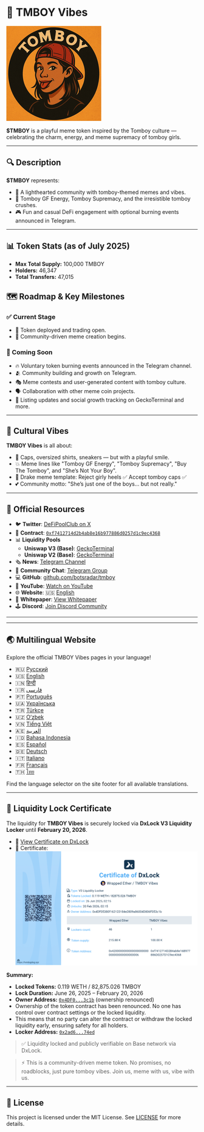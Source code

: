 # 🧢 TMBOY Vibes

![TMBOY Logo](./logo.png)

**$TMBOY** is a playful meme token inspired by the Tomboy culture — celebrating the charm, energy, and meme supremacy of tomboy girls.

---

## 🔍 Description

**$TMBOY** represents:
- 💬 A lighthearted community with tomboy-themed memes and vibes.
- 🧢 Tomboy GF Energy, Tomboy Supremacy, and the irresistible tomboy crushes.
- 🎮 Fun and casual DeFi engagement with optional burning events announced in Telegram.

---
## 📊 Token Stats (as of July 2025)

- **Max Total Supply:** 100,000 TMBOY
- **Holders:** 46,347
- **Total Transfers:** 47,015

## 🗺 Roadmap & Key Milestones

### ✅ Current Stage
- 🚀 Token deployed and trading open.
- 🎨 Community-driven meme creation begins.

### 📅 Coming Soon
- 🔥 Voluntary token burning events announced in the Telegram channel.
- 🫂 Community building and growth on Telegram.
- 🎭 Meme contests and user-generated content with tomboy culture.
- 🗣 Collaboration with other meme coin projects.
- 📢 Listing updates and social growth tracking on GeckoTerminal and more.

---

## 🎯 Cultural Vibes

**TMBOY Vibes** is all about:
- 🧢 Caps, oversized shirts, sneakers — but with a playful smile.
- 💥 Meme lines like "Tomboy GF Energy", "Tomboy Supremacy", "Buy The Tomboy", and "She’s Not Your Boy".
- 💫 Drake meme template: Reject girly heels ✅ Accept tomboy caps ✅
- 💕 Community motto: "She’s just one of the boys… but not really."

---

## 🔗 Official Resources
- 🐦 **Twitter**: [DeFiPoolClub on X](https://x.com/DeFiPoolClub)
- 📄 **Contract**: [`0xf7412714d2b4ab8e16b977886d0257d1c9ec4368`](https://basescan.org/token/0xf7412714d2b4ab8e16b977886d0257d1c9ec4368)
- 📊 **Liquidity Pools**
  - **Uniswap V3 (Base)**: [GeckoTerminal](https://www.geckoterminal.com/base/pools/0x55c6288b598610be51dd9165620b1b552fb45b5f)
  - **Uniswap V2 (Base)**: [GeckoTerminal](https://www.geckoterminal.com/base/pools/0x580982751c5e66ad780ad563994cf271803bfbe4)
- 🗞 **News**: [Telegram Channel](https://t.me/tmboyvibes)
- 💬 **Community Chat**: [Telegram Group](https://t.me/tmboychat)
- 💻 **GitHub**: [github.com/botsradar/tmboy](https://github.com/botsradar/tmboy)
- 🎥 **YouTube**: [Watch on YouTube](https://youtube.com/shorts/rivyRn31t5Y?si=CsnrLMnkt3NpvbZt)
- 🌐 **Website**: 🇺🇸 [English](https://bot.defipool.club/en/token_tmboy_vibes.html)
- 📄 **Whitepaper**: [View Whitepaper](https://github.com/botsradar/tmboy/blob/main/whitepaper.pdf)
- 🕹 **Discord**: [Join Discord Community](https://discord.gg/6ps9WmC7xt)
---
---

## 🌏 Multilingual Website

Explore the official TMBOY Vibes pages in your language!

- 🇷🇺 [Русский](https://bot.defipool.club/ru/token_tmboy_vibes.html)
- 🇺🇸 [English](https://bot.defipool.club/en/token_tmboy_vibes.html)
- 🇮🇳 [हिन्दी](https://bot.defipool.club/hi/token_tmboy_vibes.html)
- 🇮🇷 [فارسی](https://bot.defipool.club/fa/token_tmboy_vibes.html)
- 🇵🇹 [Português](https://bot.defipool.club/pt/token_tmboy_vibes.html)
- 🇺🇦 [Українська](https://bot.defipool.club/uk/token_tmboy_vibes.html)
- 🇹🇷 [Türkçe](https://bot.defipool.club/tr/token_tmboy_vibes.html)
- 🇺🇿 [O‘zbek](https://bot.defipool.club/uz/token_tmboy_vibes.html)
- 🇻🇳 [Tiếng Việt](https://bot.defipool.club/vi/token_tmboy_vibes.html)
- 🇦🇪 [العربية](https://bot.defipool.club/ar/token_tmboy_vibes.html)
- 🇮🇩 [Bahasa Indonesia](https://bot.defipool.club/id/token_tmboy_vibes.html)
- 🇪🇸 [Español](https://bot.defipool.club/es/token_tmboy_vibes.html)
- 🇩🇪 [Deutsch](https://bot.defipool.club/de/token_tmboy_vibes.html)
- 🇮🇹 [Italiano](https://bot.defipool.club/it/token_tmboy_vibes.html)
- 🇫🇷 [Français](https://bot.defipool.club/fr/token_tmboy_vibes.html)
- 🇹🇭 [ไทย](https://bot.defipool.club/th/token_tmboy_vibes.html)

Find the language selector on the site footer for all available translations.

---

## 🔐 Liquidity Lock Certificate

The liquidity for **TMBOY Vibes** is securely locked via **DxLock V3 Liquidity Locker** until **February 20, 2026**.

- 🔗 [View Certificate on DxLock](https://www.dx.app/dxlock/view/liquidity-locker-v3?address=0x2ad66e5329826aaf65da0bf2a48094de2b3474ed&chain=8453)
- 🧾 Certificate: ![Liquidity Lock Certificate](./dxlock_certificate_tmboy.png)

**Summary:**
- **Locked Tokens:** 0.119 WETH / 82,875.026 TMBOY
- **Lock Duration:** June 26, 2025 – February 20, 2026
- **Owner Address:** [`0x4DF0...3c1b`](https://basescan.org/address/0x4DF05380f162123184e2809a86004D806F053c1b) (ownership renounced)
- Ownership of the token contract has been renounced. No one has control over contract settings or the locked liquidity.
- This means that no party can alter the contract or withdraw the locked liquidity early, ensuring safety for all holders.
- **Locker Address:** [`0x2ad6...74ed`](https://www.dx.app/dxlock/view/liquidity-locker-v3?address=0x2ad66e5329826aaf65da0bf2a48094de2b3474ed&chain=8453)

> ✅ Liquidity locked and publicly verifiable on Base network via DxLock.


> ⚡️ This is a community-driven meme token. No promises, no roadblocks, just pure tomboy vibes. Join us, meme with us, vibe with us.

---

## 📜 License

This project is licensed under the MIT License. See [LICENSE](./LICENSE) for more details.
